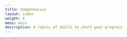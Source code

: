 ```yaml
---
title: Competencies
layout: index
weight: 4
menu: main
description: A rubric of skills to chart your progress
---
```

